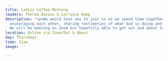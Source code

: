 ```yaml
---
title: Ladies Coffee Morning
leaders: Thelma Davies & Lorraine Kemp
description: "<p>We would love you to join us as we spend time together over a coffee,
  encouraging each other, sharing testimonies of what God is doing and having fun!
  We will be meeting on Zoom but hopefully able to get out and about too!</p>"
location: Online via Zoom/Out & About
day: Thursdays
time: 11am
image: ''

---
```

